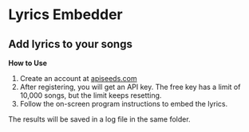# Lyrics Embedder #

## Add lyrics to your songs ##

**How to Use**

1. Create an account at [apiseeds.com](https://orion.apiseeds.com/)
2. After registering, you will get an API key. The free key has a limit of 10,000 songs, but the limit keeps resetting.
3. Follow the on-screen program instructions to embed the lyrics. 

The results will be saved in a log file in the same folder.
